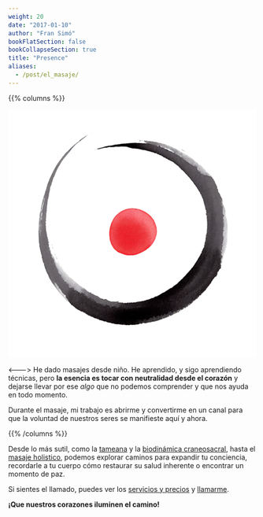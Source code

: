 ```yaml
---
weight: 20
date: "2017-01-10"
author: "Fran Simó"
bookFlatSection: false
bookCollapseSection: true
title: "Presence"
aliases:
  - /post/el_masaje/
---
```


{{% columns %}}

![PauLluc.png](PauLluc.png)

<--->
He dado masajes desde niño. He aprendido, y sigo aprendiendo técnicas, pero **la esencia es tocar con neutralidad
desde el corazón** y dejarse llevar por ese _algo_ que no podemos comprender y que nos ayuda en todo momento.

Durante el masaje, mi trabajo es abrirme y convertirme en un canal para que la voluntad de nuestros seres se manifieste aquí y ahora.

{{% /columns %}}

Desde lo más sutil, como la [tameana](tameana/) y la [biodinámica craneosacral](biodinamica_craneosacral/), hasta
el [masaje holistico](masaje_holistico/), podemos explorar caminos para expandir tu conciencia, recordarle a tu cuerpo 
cómo restaurar su salud inherente o encontrar un momento de paz.

Si sientes el llamado, puedes ver los [servicios y precios](prices/) y [llamarme](../contact).

**¡Que nuestros corazones iluminen el camino!**
